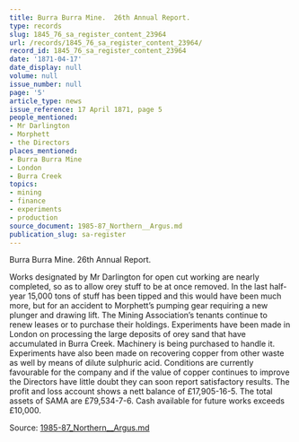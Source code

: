 ```yaml
---
title: Burra Burra Mine.  26th Annual Report.
type: records
slug: 1845_76_sa_register_content_23964
url: /records/1845_76_sa_register_content_23964/
record_id: 1845_76_sa_register_content_23964
date: '1871-04-17'
date_display: null
volume: null
issue_number: null
page: '5'
article_type: news
issue_reference: 17 April 1871, page 5
people_mentioned:
- Mr Darlington
- Morphett
- the Directors
places_mentioned:
- Burra Burra Mine
- London
- Burra Creek
topics:
- mining
- finance
- experiments
- production
source_document: 1985-87_Northern__Argus.md
publication_slug: sa-register
---
```


Burra Burra Mine.  26th Annual Report.

Works designated by Mr Darlington for open cut working are nearly completed, so as to allow orey stuff to be at once removed.  In the last half-year 15,000 tons of stuff has been tipped and this would have been much more, but for an accident to Morphett’s pumping gear requiring a new plunger and drawing lift.  The Mining Association’s tenants continue to renew leases or to purchase their holdings.  Experiments have been made in London on processing the large deposits of orey sand that have accumulated in Burra Creek.  Machinery is being purchased to handle it.  Experiments have also been made on recovering copper from other waste as well by means of dilute sulphuric acid.  Conditions are currently favourable for the company and if the value of copper continues to improve the Directors have little doubt they can soon report satisfactory results.  The profit and loss account shows a nett balance of £17,905-16-5.  The total assets of SAMA are £79,534-7-6.  Cash available for future works exceeds £10,000.

Source: [1985-87_Northern__Argus.md](/downloads/markdown/1985-87_Northern__Argus.md)

